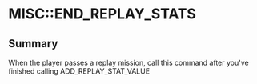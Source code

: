 # MISC::END_REPLAY_STATS

## Summary
When the player passes a replay mission, call this command after you've finished calling ADD_REPLAY_STAT_VALUE